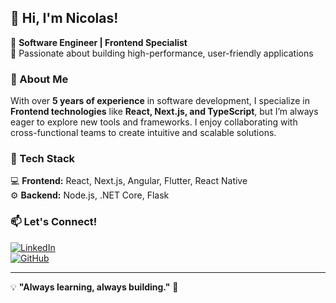 ## 👋 Hi, I'm Nicolas!

🚀 **Software Engineer | Frontend Specialist**  
🎯 Passionate about building high-performance, user-friendly applications  

### 🔹 About Me  
With over **5 years of experience** in software development, I specialize in **Frontend technologies** like **React, Next.js, and TypeScript**, but I’m always eager to explore new tools and frameworks. I enjoy collaborating with cross-functional teams to create intuitive and scalable solutions.  

### 🔹 Tech Stack  
💻 **Frontend:** React, Next.js, Angular, Flutter, React Native  
⚙️ **Backend:** Node.js, .NET Core, Flask  

### 📫 Let's Connect!  
[![LinkedIn](https://img.shields.io/badge/LinkedIn-0077B5?style=for-the-badge&logo=linkedin&logoColor=white)](https://www.linkedin.com/in/nicolasknzmd/)  
[![GitHub](https://img.shields.io/badge/GitHub-181717?style=for-the-badge&logo=github&logoColor=white)](https://github.com/nicolasknz)  

---

💡 **"Always learning, always building."** 🚀  
